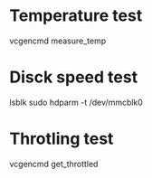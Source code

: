 # Temperature test

vcgencmd measure_temp

# Disck speed test

lsblk
sudo hdparm -t /dev/mmcblk0

# Throtling test

vcgencmd get_throttled
